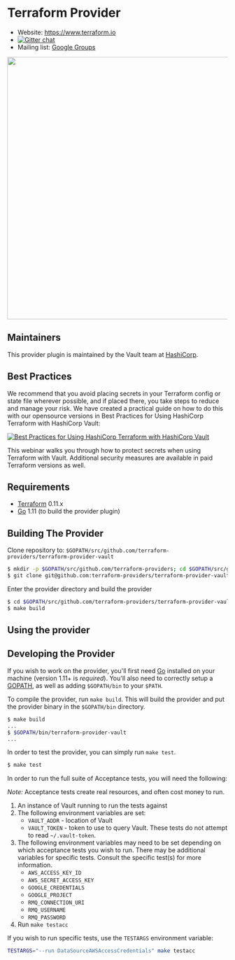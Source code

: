 Terraform Provider
==================

- Website: https://www.terraform.io
- [![Gitter chat](https://badges.gitter.im/hashicorp-terraform/Lobby.png)](https://gitter.im/hashicorp-terraform/Lobby)
- Mailing list: [Google Groups](http://groups.google.com/group/terraform-tool)

<img src="https://cdn.rawgit.com/hashicorp/terraform-website/master/content/source/assets/images/logo-hashicorp.svg" width="600px">

Maintainers
-----------

This provider plugin is maintained by the Vault team at [HashiCorp](https://www.hashicorp.com/).

Best Practices
--------------

We recommend that you avoid placing secrets in your Terraform config or state file wherever possible, and if placed there, you take steps to reduce and manage your risk. We have created a practical guide on how to do this with our opensource versions in Best Practices for Using HashiCorp Terraform with HashiCorp Vault:

[![Best Practices for Using HashiCorp Terraform with HashiCorp Vault](https://img.youtube.com/vi/fOybhcbuxJ0/0.jpg)](https://www.youtube.com/watch?v=fOybhcbuxJ0)

This webinar walks you through how to protect secrets when using Terraform with Vault. Additional security measures are available in paid Terraform versions as well.

Requirements
------------

-	[Terraform](https://www.terraform.io/downloads.html) 0.11.x
-	[Go](https://golang.org/doc/install) 1.11 (to build the provider plugin)

Building The Provider
---------------------

Clone repository to: `$GOPATH/src/github.com/terraform-providers/terraform-provider-vault`

```sh
$ mkdir -p $GOPATH/src/github.com/terraform-providers; cd $GOPATH/src/github.com/terraform-providers
$ git clone git@github.com:terraform-providers/terraform-provider-vault
```

Enter the provider directory and build the provider

```sh
$ cd $GOPATH/src/github.com/terraform-providers/terraform-provider-vault
$ make build
```

Using the provider
----------------------

Developing the Provider
---------------------------

If you wish to work on the provider, you'll first need [Go](http://www.golang.org) installed on your machine (version 1.11+ is *required*). You'll also need to correctly setup a [GOPATH](http://golang.org/doc/code.html#GOPATH), as well as adding `$GOPATH/bin` to your `$PATH`.

To compile the provider, run `make build`. This will build the provider and put the provider binary in the `$GOPATH/bin` directory.

```sh
$ make build
...
$ $GOPATH/bin/terraform-provider-vault
...
```

In order to test the provider, you can simply run `make test`.

```sh
$ make test
```

In order to run the full suite of Acceptance tests, you will need the following:

*Note:* Acceptance tests create real resources, and often cost money to run.

1. An instance of Vault running to run the tests against
2. The following environment variables are set:
    - `VAULT_ADDR` - location of Vault
    - `VAULT_TOKEN` - token to use to query Vault. These tests do not attempt to read `~/.vault-token`.
3. The following environment variables may need to be set depending on which acceptance tests you wish to run.
There may be additional variables for specific tests. Consult the specific test(s) for more information.
    - `AWS_ACCESS_KEY_ID`
    - `AWS_SECRET_ACCESS_KEY`
    - `GOOGLE_CREDENTIALS`
    - `GOOGLE_PROJECT`
    - `RMQ_CONNECTION_URI`
    - `RMQ_USERNAME`
    - `RMQ_PASSWORD`
4. Run `make testacc`

If you wish to run specific tests, use the `TESTARGS` environment variable:

```sh
TESTARGS="--run DataSourceAWSAccessCredentials" make testacc
```
